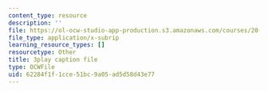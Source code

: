 ```yaml
---
content_type: resource
description: ''
file: https://ol-ocw-studio-app-production.s3.amazonaws.com/courses/20-219-becoming-the-next-bill-nye-writing-and-hosting-the-educational-show-january-iap-2015/62284f1f1cce51bc9a05ad5d58d43e77_QSkVGto19SA.vtt
file_type: application/x-subrip
learning_resource_types: []
resourcetype: Other
title: 3play caption file
type: OCWFile
uid: 62284f1f-1cce-51bc-9a05-ad5d58d43e77
---
```


